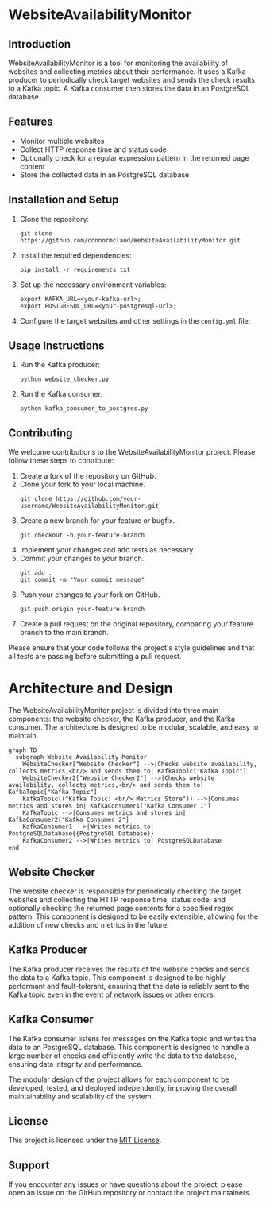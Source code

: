 # WebsiteAvailabilityMonitor

## Introduction
WebsiteAvailabilityMonitor is a tool for monitoring the availability of websites 
and collecting metrics about their performance. 
It uses a Kafka producer to periodically check target websites and sends the check 
results to a Kafka topic. 
A Kafka consumer then stores the data in an PostgreSQL database.

## Features
- Monitor multiple websites
- Collect HTTP response time and status code
- Optionally check for a regular expression pattern in the returned page content
- Store the collected data in an PostgreSQL database

## Installation and Setup
1. Clone the repository:
   ```
   git clone https://github.com/connormclaud/WebsiteAvailabilityMonitor.git
   ```
2. Install the required dependencies:
   ```
   pip install -r requirements.txt
   ```
3. Set up the necessary environment variables:
   ```
   export KAFKA_URL=<your-kafka-url>;
   export POSTGRESQL_URL=<your-postgresql-url>;
   ```
4. Configure the target websites and other settings in the `config.yml` file.

## Usage Instructions
1. Run the Kafka producer:
   ```
   python website_checker.py
   ```
2. Run the Kafka consumer:
   ```
   python kafka_consumer_to_postgres.py
   ```

## Contributing
We welcome contributions to the WebsiteAvailabilityMonitor project. Please follow these steps to contribute:

1. Create a fork of the repository on GitHub.
2. Clone your fork to your local machine.
   ```
   git clone https://github.com/your-username/WebsiteAvailabilityMonitor.git
   ```
3. Create a new branch for your feature or bugfix.
   ```
   git checkout -b your-feature-branch
   ```
4. Implement your changes and add tests as necessary.
5. Commit your changes to your branch.
   ```
   git add .
   git commit -m "Your commit message"
   ```
6. Push your changes to your fork on GitHub.
   ```
   git push origin your-feature-branch
   ```
7. Create a pull request on the original repository, comparing your feature branch to the main branch.

Please ensure that your code follows the project's style guidelines and that all tests are passing before submitting a pull request.

# Architecture and Design
The WebsiteAvailabilityMonitor project is divided into three main components: the website checker, the Kafka producer, and the Kafka consumer. The architecture is designed to be modular, scalable, and easy to maintain.

```mermaid
graph TD
  subgraph Website Availability Monitor
    WebsiteChecker["Website Checker"] -->|Checks website availability, collects metrics,<br/> and sends them to| KafkaTopic["Kafka Topic"]
    WebsiteChecker2["Website Checker2"] -->|Checks website availability, collects metrics,<br/> and sends them to| KafkaTopic["Kafka Topic"]
    KafkaTopic(("Kafka Topic: <br/> Metrics Store")) -->|Consumes metrics and stores in| KafkaConsumer1["Kafka Consumer 1"]
    KafkaTopic -->|Consumes metrics and stores in| KafkaConsumer2["Kafka Consumer 2"]
    KafkaConsumer1 -->|Writes metrics to| PostgreSQLDatabase{{PostgreSQL Database}}
    KafkaConsumer2 -->|Writes metrics to| PostgreSQLDatabase
end
```

## Website Checker
The website checker is responsible for periodically checking the target websites and collecting the HTTP response time, status code, and optionally checking the returned page contents for a specified regex pattern. This component is designed to be easily extensible, allowing for the addition of new checks and metrics in the future.

## Kafka Producer
The Kafka producer receives the results of the website checks and sends the data to a Kafka topic. This component is designed to be highly performant and fault-tolerant, ensuring that the data is reliably sent to the Kafka topic even in the event of network issues or other errors.

## Kafka Consumer
The Kafka consumer listens for messages on the Kafka topic and writes the data to an PostgreSQL database. This component is designed to handle a large number of checks and efficiently write the data to the database, ensuring data integrity and performance.

The modular design of the project allows for each component to be developed, tested, and deployed independently, improving the overall maintainability and scalability of the system.

## License
This project is licensed under the [MIT License](LICENSE).

## Support
If you encounter any issues or have questions about the project, please open an issue on the GitHub repository or contact the project maintainers.